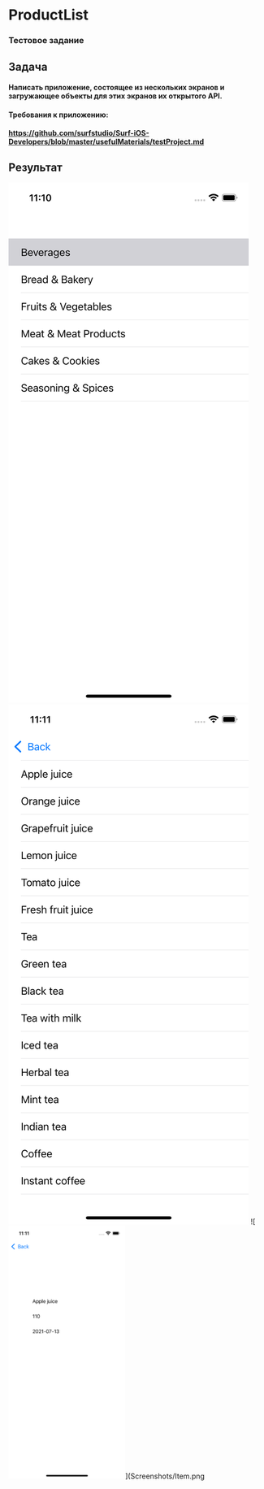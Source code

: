 # ProductList
### Тестовое задание

## Задача
#### Написать приложение, состоящее из нескольких экранов и загружающее объекты для этих экранов их открытого API.
#### Требования к приложению:
#### https://github.com/surfstudio/Surf-iOS-Developers/blob/master/usefulMaterials/testProject.md


## Результат
![<img src="Screenshots/Categories.png" width="230"/>](Screenshots/Categories.png)
![<img src="Screenshots/Products.png" width="230"/>](Screenshots/Products.png)
![<img src="Screenshots/Item.png" width="230"/>](Screenshots/Item.png
